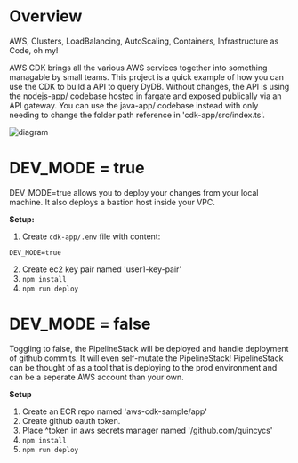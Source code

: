 # Overview

AWS, Clusters, LoadBalancing, AutoScaling, Containers, Infrastructure as Code, oh my!

AWS CDK brings all the various AWS services together into something managable by small teams. This project is a quick example of how you can use the CDK to build a API to query DyDB.  Without changes, the API is using the nodejs-app/ codebase hosted in fargate and exposed publically via an API gateway.  You can use the java-app/ codebase instead with only needing to change the folder path reference in 'cdk-app/src/index.ts'.

![diagram](https://user-images.githubusercontent.com/2924643/107100595-bd7b6480-67c9-11eb-898b-a0c1e07a73c5.png)

# DEV_MODE = true

DEV_MODE=true allows you to deploy your changes from your local machine.  It also deploys a bastion host inside your VPC.

**Setup:**

1. Create `cdk-app/.env` file with content:

```
DEV_MODE=true
```

2. Create ec2 key pair named 'user1-key-pair'
1. `npm install`
1. `npm run deploy`

# DEV_MODE = false

Toggling to false, the PipelineStack will be deployed and handle deployment of github commits.  It will even self-mutate the PipelineStack!  PipelineStack can be thought of as a tool that is deploying to the prod environment and can be a seperate AWS account than your own.

**Setup**

1. Create an ECR repo named 'aws-cdk-sample/app'
1. Create github oauth token.
1. Place ^token in aws secrets manager named '/github.com/quincycs'
1. `npm install`
1. `npm run deploy`
